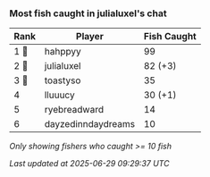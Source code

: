 ### Most fish caught in julialuxel's chat
| Rank | Player | Fish Caught |
|------|--------|-----------|
| 1 🥇  | hahppyy  | 99 |
| 2 🥈  | julialuxel  | 82 (+3) |
| 3 🥉  | toastyso  | 35 |
| 4  | lluuucy  | 30 (+1) |
| 5  | ryebreadward  | 14 |
| 6  | dayzedinndaydreams  | 10 |

_Only showing fishers who caught >= 10 fish_

_Last updated at 2025-06-29 09:29:37 UTC_